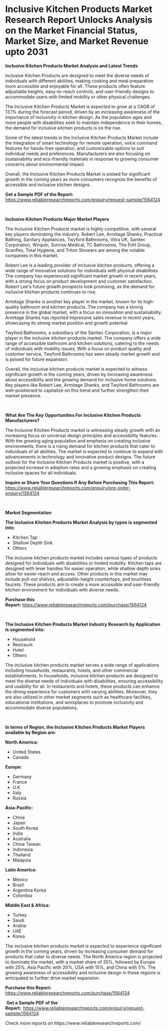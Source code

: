 <p><h1>Inclusive Kitchen Products Market Research Report Unlocks Analysis on the Market Financial Status, Market Size, and Market Revenue upto 2031</h1></p><p><strong>Inclusive Kitchen Products Market Analysis and Latest Trends</strong></p>
<p><p>Inclusive Kitchen Products are designed to meet the diverse needs of individuals with different abilities, making cooking and meal preparation more accessible and enjoyable for all. These products often feature adjustable heights, easy-to-reach controls, and user-friendly designs to accommodate users with limited mobility or other physical challenges.</p><p>The Inclusive Kitchen Products Market is expected to grow at a CAGR of 13.1% during the forecast period, driven by an increasing awareness of the importance of inclusivity in kitchen design. As the population ages and more people with disabilities seek to maintain independence in their homes, the demand for inclusive kitchen products is on the rise.</p><p>Some of the latest trends in the Inclusive Kitchen Products Market include the integration of smart technology for remote operation, voice command features for hands-free operation, and customizable options to suit individual needs and preferences. Manufacturers are also focusing on sustainability and eco-friendly materials in response to growing consumer concerns about environmental impact.</p><p>Overall, the Inclusive Kitchen Products Market is poised for significant growth in the coming years as more consumers recognize the benefits of accessible and inclusive kitchen designs.</p></p>
<p><strong>Get a Sample PDF of the Report:&nbsp;</strong> <a href="https://www.reliableresearchreports.com/enquiry/request-sample/1564124">https://www.reliableresearchreports.com/enquiry/request-sample/1564124</a></p>
<p>&nbsp;</p>
<p><strong>Inclusive Kitchen Products Major Market Players</strong></p>
<p><p>The Inclusive Kitchen Products market is highly competitive, with several key players dominating the industry. Robert Lee, Armitage Shanks, Practical Bathing, Sanitary Appliances, Twyford Bathrooms, Vitra UK, Sanitec Corporation, Wirquin, Sunrise Medical, TC Bathrooms, The PJH Group, Scanflex, Total Hygiene, and Triton Showers are among the notable companies in this market.</p><p>Robert Lee is a leading provider of inclusive kitchen products, offering a wide range of innovative solutions for individuals with physical disabilities. The company has experienced significant market growth in recent years, with a strong focus on product development and customer satisfaction. Robert Lee's future growth prospects look promising, as the demand for inclusive kitchen products continues to rise.</p><p>Armitage Shanks is another key player in the market, known for its high-quality bathroom and kitchen products. The company has a strong presence in the global market, with a focus on innovation and sustainability. Armitage Shanks has reported impressive sales revenue in recent years, showcasing its strong market position and growth potential.</p><p>Twyford Bathrooms, a subsidiary of the Sanitec Corporation, is a major player in the inclusive kitchen products market. The company offers a wide range of accessible bathroom and kitchen solutions, catering to the needs of individuals with mobility issues. With a focus on product quality and customer service, Twyford Bathrooms has seen steady market growth and is poised for future expansion.</p><p>Overall, the inclusive kitchen products market is expected to witness significant growth in the coming years, driven by increasing awareness about accessibility and the growing demand for inclusive home solutions. Key players like Robert Lee, Armitage Shanks, and Twyford Bathrooms are well-positioned to capitalize on this trend and further strengthen their market presence.</p></p>
<p>&nbsp;</p>
<p><strong>What Are The Key Opportunities For Inclusive Kitchen Products Manufacturers?</strong></p>
<p><p>The Inclusive Kitchen Products market is witnessing steady growth with an increasing focus on universal design principles and accessibility features. With the growing aging population and emphasis on creating inclusive environments, there is a rising demand for kitchen products that cater to individuals of all abilities. The market is expected to continue to expand with advancements in technology and innovative product designs. The future outlook for the Inclusive Kitchen Products market is positive, with a projected increase in adoption rates and a growing emphasis on creating inclusive spaces for all individuals.</p></p>
<p><strong>Inquire or Share Your Questions If Any Before Purchasing This Report:</strong> <a href="https://www.reliableresearchreports.com/enquiry/pre-order-enquiry/1564124">https://www.reliableresearchreports.com/enquiry/pre-order-enquiry/1564124</a></p>
<p>&nbsp;</p>
<p><strong>Market Segmentation</strong></p>
<p><strong>The Inclusive Kitchen Products Market Analysis by types is segmented into:</strong></p>
<p><ul><li>Kitchen Tap</li><li>Shallow Depth Sink</li><li>Others</li></ul></p>
<p><p>The inclusive kitchen products market includes various types of products designed for individuals with disabilities or limited mobility. Kitchen taps are designed with lever handles for easier operation, while shallow depth sinks allow for easier reach and access. Other products in this market may include pull-out shelves, adjustable-height countertops, and touchless faucets. These products aim to create a more accessible and user-friendly kitchen environment for individuals with diverse needs.</p></p>
<p><strong>Purchase this Report:&nbsp;</strong><a href="https://www.reliableresearchreports.com/purchase/1564124">https://www.reliableresearchreports.com/purchase/1564124</a></p>
<p>&nbsp;</p>
<p><strong>The Inclusive Kitchen Products Market Industry Research by Application is segmented into:</strong></p>
<p><ul><li>Household</li><li>Restraunt</li><li>Hotel</li><li>Others</li></ul></p>
<p><p>The inclusive kitchen products market serves a wide range of applications including households, restaurants, hotels, and other commercial establishments. In households, inclusive kitchen products are designed to meet the diverse needs of individuals with disabilities, ensuring accessibility and usability for all. In restaurants and hotels, these products can enhance the dining experience for customers with varying abilities. Moreover, they are also utilized in other market segments such as healthcare facilities, educational institutions, and workplaces to promote inclusivity and accommodate diverse populations.</p></p>
<p>&nbsp;</p>
<p><strong>In terms of Region, the Inclusive Kitchen Products Market Players available by Region are:</strong></p>
<p>
    <p> <strong> North America: </strong>
        <ul>
            <li>United States</li>
            <li>Canada</li>
        </ul>
        </p> 
    <p> <strong> Europe: </strong>
        <ul>
            <li>Germany</li>
            <li>France</li>
            <li>U.K.</li>
            <li>Italy</li>
            <li>Russia</li>
        </ul>
        </p> 
    <p> <strong> Asia-Pacific: </strong>
        <ul>
            <li>China</li>
            <li>Japan</li>
            <li>South Korea</li>
            <li>India</li>
            <li>Australia</li>
            <li>China Taiwan</li>
            <li>Indonesia</li>
            <li>Thailand</li>
            <li>Malaysia</li>
        </ul>
        </p> 
    <p> <strong> Latin America: </strong>
        <ul>
            <li>Mexico</li>
            <li>Brazil</li>
            <li>Argentina Korea</li>
            <li>Colombia</li>
        </ul>
        </p> 
    <p> <strong> Middle East & Africa: </strong>
        <ul>
            <li>Turkey</li>
            <li>Saudi</li>
            <li>Arabia</li>
            <li>UAE</li>
            <li>Korea</li>
        </ul>
    </p>
    </p>
<p><p>The inclusive kitchen products market is expected to experience significant growth in the coming years, driven by increasing consumer demand for products that cater to diverse needs. The North America region is projected to dominate the market, with a market share of 35%, followed by Europe with 25%, Asia Pacific with 20%, USA with 15%, and China with 5%. The growing awareness of accessibility and inclusive design in these regions is anticipated to further drive market expansion.</p></p>
<p><strong>Purchase this Report: </strong><a href="https://www.reliableresearchreports.com/purchase/1564124">https://www.reliableresearchreports.com/purchase/1564124</a></p>
<p>&nbsp;<strong>Get a Sample PDF of the Report:&nbsp;&nbsp;</strong><a href="https://www.reliableresearchreports.com/enquiry/request-sample/1564124">https://www.reliableresearchreports.com/enquiry/request-sample/1564124</a></p>
<p><strong></strong></p>
<p>Check more reports on https://www.reliableresearchreports.com/</p>